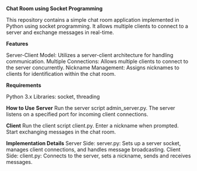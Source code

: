 **Chat Room using Socket Programming**

This repository contains a simple chat room application implemented in Python using socket programming. It allows multiple clients to connect to a server and exchange messages in real-time.

**Features**

Server-Client Model: Utilizes a server-client architecture for handling communication.
Multiple Connections: Allows multiple clients to connect to the server concurrently.
Nickname Management: Assigns nicknames to clients for identification within the chat room.

**Requirements**

Python 3.x
Libraries: socket, threading

****How to Use****
****Server****
Run the server script admin_server.py.
The server listens on a specified port for incoming client connections.

****Client****
Run the client script client.py.
Enter a nickname when prompted.
Start exchanging messages in the chat room.

****Implementation Details****
Server Side:
server.py: Sets up a server socket, manages client connections, and handles message broadcasting.
Client Side:
client.py: Connects to the server, sets a nickname, sends and receives messages.

